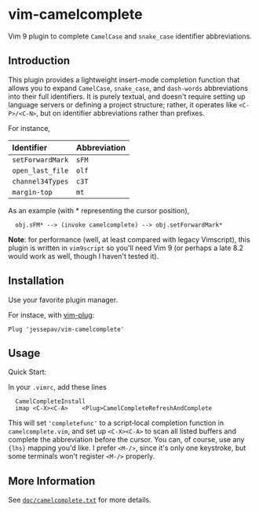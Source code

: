 # vim-camelcomplete

Vim 9 plugin to complete `CamelCase` and `snake_case` identifier abbreviations.

## Introduction

This plugin provides a lightweight insert-mode completion function that allows you to
expand `CamelCase`, `snake_case`, and `dash-words` abbreviations into their full
identifiers. It is purely textual, and doesn't require setting up language servers or
defining a project structure; rather, it operates like `<C-P>/<C-N>`, but on identifier
abbreviations rather than prefixes.

For instance,

| Identifier       | Abbreviation |
| :--------------- | :----------- |
| `setForwardMark` | `sFM`        |
| `open_last_file` | `olf`        |
| `channel34Types` | `c3T`        |
| `margin-top`     | `mt`         |

As an example (with \* representing the cursor position),

```
  obj.sFM* --> (invoke camelcomplete) --> obj.setForwardMark*
```

**Note**: for performance (well, at least compared with legacy Vimscript), this plugin is
written in `vim9script` so you'll need Vim 9 (or perhaps a late 8.2 would work as well,
though I haven't tested it).

## Installation

Use your favorite plugin manager.

For instace, with [vim-plug](https://github.com/junegunn/vim-plug):

```vim
Plug 'jessepav/vim-camelcomplete'
```

## Usage

Quick Start:

In your `.vimrc`, add these lines

```
  CamelCompleteInstall
  imap <C-X><C-A>    <Plug>CamelCompleteRefreshAndComplete
```

This will set `'completefunc'` to a script‑local completion function in
`camelcomplete.vim`, and set up `<C‑X><C‑A>` to scan all listed buffers and complete the
abbreviation before the cursor. You can, of course, use any `{lhs}` mapping you'd like. I
prefer `<M‑/>`, since it's only one keystroke, but some terminals won't register `<M‑/>`
properly.

## More Information

See [`doc/camelcomplete.txt`](https://github.com/jessepav/vim-camelcomplete/blob/master/doc/camelcomplete.txt)
for more details.
